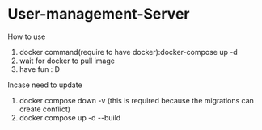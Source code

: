 # User-management-Server <br>
How to use <br>
1. docker command(require to have docker):docker-compose up -d <br>
2. wait for docker to pull image<br>
3. have fun : D <br>

Incase need to update <br>
1. docker compose down -v (this is required because the migrations can create conflict)<br>
2. docker compose up -d --build<br>


